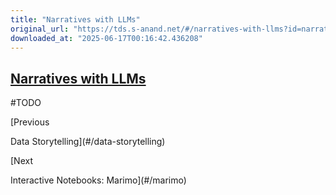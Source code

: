 ```yaml
---
title: "Narratives with LLMs"
original_url: "https://tds.s-anand.net/#/narratives-with-llms?id=narratives-with-llms"
downloaded_at: "2025-06-17T00:16:42.436208"
---
```


[Narratives with LLMs](#/narratives-with-llms?id=narratives-with-llms)
----------------------------------------------------------------------

#TODO

[Previous

Data Storytelling](#/data-storytelling)

[Next

Interactive Notebooks: Marimo](#/marimo)